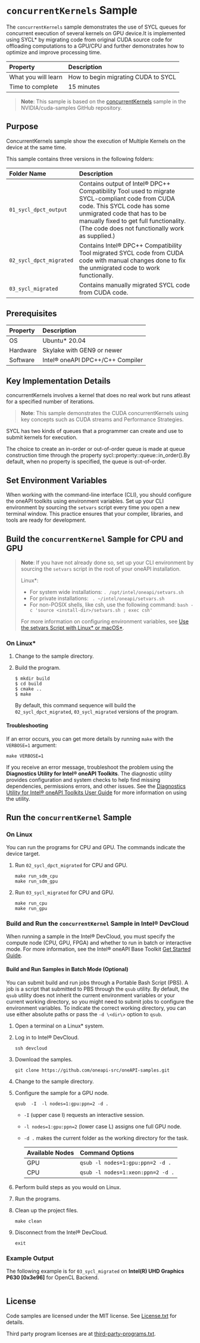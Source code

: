 ﻿# `concurrentKernels` Sample

The `concurrentKernels` sample demonstrates the use of SYCL queues for concurrent execution of several kernels on GPU device.It is implemented using SYCL* by migrating code from original CUDA source code for offloading computations to a GPU/CPU and further demonstrates how to optimize and improve processing time.

| Property               | Description
|:---                    |:---
| What you will learn    | How to begin migrating CUDA to SYCL
| Time to complete       | 15 minutes

>**Note**: This sample is based on the [concurrentKernels](https://github.com/NVIDIA/cuda-samples/tree/master/Samples/0_Introduction/concurrentKernels) sample in the NVIDIA/cuda-samples GitHub repository.

## Purpose
ConcurrentKernels sample show the execution of Multiple Kernels on the device at the same time.

This sample contains three versions in the following folders:

| Folder Name                   | Description
|:---                           |:---
| `01_sycl_dpct_output`         | Contains output of Intel® DPC++ Compatibility Tool used to migrate SYCL-compliant code from CUDA code. This SYCL code has some unmigrated code that has to be manually fixed to get full functionality. (The code does not functionally work as supplied.)
| `02_sycl_dpct_migrated`       | Contains Intel® DPC++ Compatibility Tool migrated SYCL code from CUDA code with manual changes done to fix the unmigrated code to work functionally.
| `03_sycl_migrated`            | Contains manually migrated SYCL code from CUDA code.

## Prerequisites

| Property              | Description
|:---                   |:---
| OS                    | Ubuntu* 20.04
| Hardware              | Skylake with GEN9 or newer
| Software              | Intel® oneAPI DPC++/C++ Compiler

## Key Implementation Details

concurrentKernels involves a kernel that does no real work but runs atleast for a specified number of iterations.

>**Note**: This sample demonstrates the CUDA concurrentKernels using key concepts such as CUDA streams and Performance Strategies.

SYCL has two kinds of queues that a programmer can create and use to submit kernels for execution.

The choice to create an in-order or out-of-order queue is made at queue construction time through the property sycl::property::queue::in_order().By default, when no property is specified, the queue is out-of-order.

## Set Environment Variables

When working with the command-line interface (CLI), you should configure the oneAPI toolkits using environment variables. Set up your CLI environment by sourcing the `setvars` script every time you open a new terminal window. This practice ensures that your compiler, libraries, and tools are ready for development.

## Build the `concurrentKernel` Sample for CPU and GPU

> **Note**: If you have not already done so, set up your CLI
> environment by sourcing  the `setvars` script in the root of your oneAPI installation.
>
> Linux*:
> - For system wide installations: `. /opt/intel/oneapi/setvars.sh`
> - For private installations: ` . ~/intel/oneapi/setvars.sh`
> - For non-POSIX shells, like csh, use the following command: `bash -c 'source <install-dir>/setvars.sh ; exec csh'`
>
> For more information on configuring environment variables, see [Use the setvars Script with Linux* or macOS*](https://www.intel.com/content/www/us/en/develop/documentation/oneapi-programming-guide/top/oneapi-development-environment-setup/use-the-setvars-script-with-linux-or-macos.html).

### On Linux*

1. Change to the sample directory.
2. Build the program.
   ```
   $ mkdir build
   $ cd build
   $ cmake ..
   $ make
   ```

   By default, this command sequence will build the `02_sycl_dpct_migrated`, `03_sycl_migrated` versions of the program.

#### Troubleshooting

If an error occurs, you can get more details by running `make` with
the `VERBOSE=1` argument:
```
make VERBOSE=1
```
If you receive an error message, troubleshoot the problem using the **Diagnostics Utility for Intel® oneAPI Toolkits**. The diagnostic utility provides configuration and system checks to help find missing dependencies, permissions errors, and other issues. See the [Diagnostics Utility for Intel® oneAPI Toolkits User Guide](https://www.intel.com/content/www/us/en/develop/documentation/diagnostic-utility-user-guide/top.html) for more information on using the utility.


## Run the `concurrentKernel` Sample

### On Linux

You can run the programs for CPU and GPU. The commands indicate the device target.

1. Run `02_sycl_dpct_migrated` for CPU and GPU.
    ```
    make run_sdm_cpu
    make run_sdm_gpu
    ```

2. Run `03_sycl_migrated` for CPU and GPU.
    ```
    make run_cpu
    make run_gpu
    ```

### Build and Run the `concurrentKernel` Sample in Intel® DevCloud

When running a sample in the Intel® DevCloud, you must specify the compute node (CPU, GPU, FPGA) and whether to run in batch or interactive mode. For more information, see the Intel® oneAPI Base Toolkit [Get Started Guide](https://devcloud.intel.com/oneapi/get_started/).

#### Build and Run Samples in Batch Mode (Optional)

You can submit build and run jobs through a Portable Bash Script (PBS). A job is a script that submitted to PBS through the `qsub` utility. By default, the `qsub` utility does not inherit the current environment variables or your current working directory, so you might need to submit jobs to configure the environment variables. To indicate the correct working directory, you can use either absolute paths or pass the `-d \<dir\>` option to `qsub`.

1. Open a terminal on a Linux* system.
2. Log in to Intel® DevCloud.
    ```
    ssh devcloud
    ```
3. Download the samples.
    ```
    git clone https://github.com/oneapi-src/oneAPI-samples.git
    ```
4. Change to the sample directory.
5. Configure the sample for a GPU node.
   ```
   qsub  -I  -l nodes=1:gpu:ppn=2 -d .
   ```
   - `-I` (upper case I) requests an interactive session.
   - `-l nodes=1:gpu:ppn=2` (lower case L) assigns one full GPU node. 
   - `-d .` makes the current folder as the working directory for the task.

     |Available Nodes  |Command Options
     |:---             |:---
     | GPU	         |`qsub -l nodes=1:gpu:ppn=2 -d .`
     | CPU	         |`qsub -l nodes=1:xeon:ppn=2 -d .`

6. Perform build steps as you would on Linux.
7. Run the programs.
8. Clean up the project files.
    ```
    make clean
    ```
9. Disconnect from the Intel® DevCloud.
    ```
    exit
    ```

### Example Output

The following example is for `03_sycl_migrated` on **Intel(R) UHD Graphics P630 \[0x3e96\]** for OpenCL Backend.
```

```

## License
Code samples are licensed under the MIT license. See
[License.txt](https://github.com/oneapi-src/oneAPI-samples/blob/master/License.txt) for details.

Third party program licenses are at [third-party-programs.txt](https://github.com/oneapi-src/oneAPI-samples/blob/master/third-party-programs.txt).
